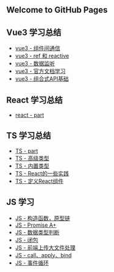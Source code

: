<!--
 * @Author: Mia
 * @Date: 2021-12-23 09:18:31
 * @LastEditors: Please set LastEditors
 * @LastEditTime: 2022-04-24 11:46:32
 * @Description: 
-->
## Welcome to GitHub Pages

## Vue3 学习总结

- [vue3 - 组件间通信](https://wandream.github.io/wanjun.github.io/LearnVue3/part1)<br />
- [vue3 - ref 和 reactive](https://wandream.github.io/wanjun.github.io/LearnVue3/part2)<br />
- [vue3 - 数据监听](https://wandream.github.io/wanjun.github.io/LearnVue3/part3)
- [vue3 - 官方文档学习](https://wandream.github.io/wanjun.github.io/LearnVue3/part4)
- [vue3 - 组合式API基础](https://wandream.github.io/wanjun.github.io/LearnVue3/part6)

## React 学习总结

- [react - part](https://wandream.github.io/wanjun.github.io/LearnReact/part1)

## TS 学习总结

- [TS - part](https://wandream.github.io/wanjun.github.io/LearnTS/part1)
- [TS - 高级类型](https://wandream.github.io/wanjun.github.io/LearnTS/part2)
- [TS - 内置类型](https://wandream.github.io/wanjun.github.io/LearnTS/part3)
- [TS - React的一些实践](https://wandream.github.io/wanjun.github.io/LearnTS/part4)
- [TS - 定义React组件](https://wandream.github.io/wanjun.github.io/LearnTS/part5)

## JS 学习

- [JS - 构造函数，原型链](https://wandream.github.io/wanjun.github.io/LearnJS/part1)
- [JS - Promise A+](https://wandream.github.io/wanjun.github.io/LearnJS/part2)
- [JS - 数据类型判断](https://wandream.github.io/wanjun.github.io/LearnJS/part3)
- [JS - 闭包](https://wandream.github.io/wanjun.github.io/LearnJS/part4)
- [JS - 前端上传大文件处理](https://wandream.github.io/wanjun.github.io/LearnJS/part5)
- [JS - call、apply、bind](https://wandream.github.io/wanjun.github.io/LearnJS/part6)
- [JS - 事件循环](https://wandream.github.io/wanjun.github.io/LearnJS/part7)
